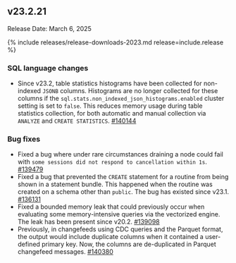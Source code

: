 ## v23.2.21

Release Date: March 6, 2025

{% include releases/release-downloads-2023.md release=include.release %}

<h3 id="v23-2-21-sql-language-changes">SQL language changes</h3>

- Since v23.2, table statistics histograms have been collected for non-indexed `JSONB` columns. Histograms are no longer collected for these columns if the `sql.stats.non_indexed_json_histograms.enabled` cluster setting is set to `false`. This reduces memory usage during table statistics collection, for both automatic and manual collection via `ANALYZE` and `CREATE STATISTICS`. [#140144][#140144]

<h3 id="v23-2-21-bug-fixes">Bug fixes</h3>

- Fixed a bug where under rare circumstances draining a node could fail with `some sessions did not respond to cancellation within 1s`. [#139479][#139479]
- Fixed a bug that prevented the `CREATE` statement for a routine from being shown in a statement bundle. This happened when the routine was created on a schema other than `public`. The bug has existed since v23.1. [#136131][#136131]
- Fixed a bounded memory leak that could previously occur when evaluating some memory-intensive queries via the vectorized engine. The leak has been present since v20.2. [#139098][#139098]
- Previously, in changefeeds using CDC queries and the Parquet format, the output would include duplicate columns when it contained a user-defined primary key. Now, the columns are de-duplicated in Parquet changefeed messages. [#140380][#140380]

[#136131]: https://github.com/cockroachdb/cockroach/pull/136131
[#139098]: https://github.com/cockroachdb/cockroach/pull/139098
[#139479]: https://github.com/cockroachdb/cockroach/pull/139479
[#140144]: https://github.com/cockroachdb/cockroach/pull/140144
[#140380]: https://github.com/cockroachdb/cockroach/pull/140380
